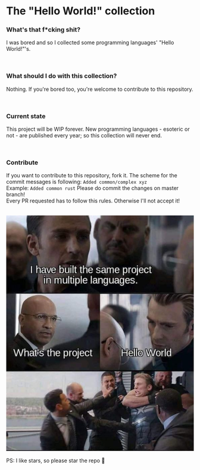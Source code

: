 # The "Hello World!" collection

### What's that f*cking shit?
I was bored and so I collected some programming languages' "Hello World!"'s. 

<br/>

### What should I do with this collection?
Nothing. If you're bored too, you're welcome to contribute to this repository.

<br/>

### Current state
This project will be WIP forever. New programming languages - esoteric or not - are published every year; so this
collection will never end.

<br/>

### Contribute
If you want to contribute to this repository, fork it. The scheme for the commit messages is following:
`Added common/complex xyz` <br/>
Example: `Added common rust`
Please do commit the changes on master branch! <br/>
Every PR requested has to follow this rules. Otherwise I'll not accept it!

<br/>

<img src="assets/meme.jpg" alt="Just a meme ^"/>

<br/>

PS: I like stars, so please star the repo :rofl:

